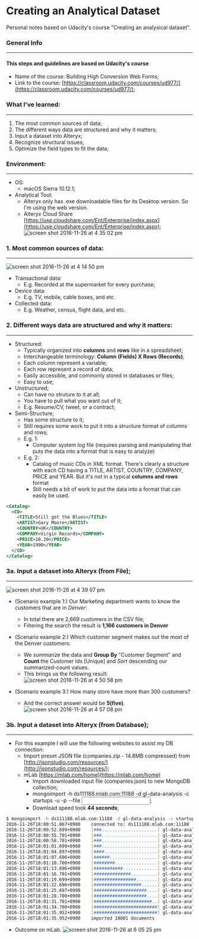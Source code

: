 # Creating an Analytical Dataset
Personal notes based on Udacity's course "Creating an analysical dataset".

### General Info
------
#### This steps and guidelines are based on Udacity's course
- Name of the course: Building High Conversion Web Forms;
- Link to the course: [https://classroom.udacity.com/courses/ud977/](https://classroom.udacity.com/courses/ud977/);

### What I've learned:
------
1. The most common sources of data;
2. The different ways data are structured and why it matters;
3. Input a dataset into Alteryx;
4. Recognize structural issues;
5. Optimize the field types to fit the data;

### Environment:
-------
- OS:
  - macOS Sierra 10.12.1;
- Analytical Tool:
  - Alteryx only has .exe downloadable files for its Desktop version. So I'm using the web version.
  - Alteryx Cloud Share [https://use.cloudshare.com/Ent/Enterprise/index.aspx](https://use.cloudshare.com/Ent/Enterprise/index.aspx);
![screen shot 2016-11-26 at 4 35 02 pm](https://cloud.githubusercontent.com/assets/16644017/20638860/537ff0d6-b3f6-11e6-9c71-c23cf4e1739e.png)

### 1. Most common sources of data:
--------
![screen shot 2016-11-26 at 4 14 50 pm](https://cloud.githubusercontent.com/assets/16644017/20638762/919d57e4-b3f3-11e6-8855-b97d3974908f.png)
- Transactional data:
  - E.g. Recorded at the supermarket for every purchase;
- Device data:
  - E.g. TV, mobile, cable boxes, and etc.
- Collected data:
  - E.g. Weather, census, flight data, and etc.
  
### 2. Different ways data are structured and why it matters:
--------
- Structured:
  - Typically organized into **columns** and **rows** like in a spreadsheet;
  - Interchangeable terminology: **Column (Fields) X Rows (Records)**;
  - Each column represent a variable;
  - Each row represent a record of data;
  - Easily accessible, and commonly stored in databases or files;
  - Easy to use;
- Unstructured;
  - Can have no struture to it at all;
  - You have to pull what you want out of it;
  - E.g. Resume/CV, tweet, or a contract;
- Semi-Structure;
  - Has some structure to it;
  - Still requires some work to put it into a structure format of columns and rows;
  - E.g. 1: 
    - Computer system log file (requires parsing and manipulating that puts the data into a format that is easy to analyze)
  - E.g. 2: 
    - Catalog of music CDs in XML format. There's clearly a structure with each CD having a TITLE, ARTIST, COUNTRY, COMPANY, PRICE and YEAR. But it's not in a typical **columns and rows** format
    - Still needs a bit of work to put the data into a format that can easily be used.
```xml
<Catalog>
  <CD>
    <TITLE>Still got the Blues</TITLE>
    <ARTIST>Gary Moore</ARTIST>
    <COUNTRY>UK</COUNTRY>
    <COMPANY>Virgin Records</COMPANY>
    <PRICE>10.20</PRICE>
    <YEAR>1990</YEAR>
  </CD>
</Catalog>
```

### 3a. Input a dataset into Alteryx (from File);
--------
![screen shot 2016-11-26 at 4 39 07 pm](https://cloud.githubusercontent.com/assets/16644017/20638878/e28e5e70-b3f6-11e6-8155-ddb4914d0b69.png)
- (Scenario example 1:) Our Marketing department wants to know the customers that are in *Denver*:
  - In total there are 2,669 customers in the CSV file;
  - Filtering the search the result is **1,166 customers in Denver**
  
- (Scenario example 2:) Which customer segment makes out the most of the Denver customers:
  - We *summarize* the data and **Group By** "Customer Segment" and **Count** the Customer Ids [Unique] and *Sort* descending our summarized-count values.
  - This brings us the following result:
![screen shot 2016-11-26 at 4 50 58 pm](https://cloud.githubusercontent.com/assets/16644017/20638915/b632eb28-b3f8-11e6-8bd2-b65e3d0218fc.png)

- (Scenario example 3:) How many store have more than 300 customers?
  - And the correct answer would be **5(five)**.
![screen shot 2016-11-26 at 4 57 08 pm](https://cloud.githubusercontent.com/assets/16644017/20638956/81ba7b9e-b3f9-11e6-8548-51f647758d2c.png)

### 3b. Input a dataset into Alteryx (from Database);
--------
- For this example I will use the following websites to assist my DB connection:
  - Import preset JSON file (companies.zip - 14.8MB compressed) from [http://jsonstudio.com/resources/](http://jsonstudio.com/resources/);
  - mLab [https://mlab.com/home](https://mlab.com/home)
    - Import downloaded input file (companies.json) to new MongoDB collection;
    - mongoimport -h ds111188.mlab.com:11188 -d gl-data-analysis -c startups -u <user> -p <password> --file <input file>;
    - Download speed took **44 seconds**;
```zsh
$ mongoimport -h ds111188.mlab.com:11188 -d gl-data-analysis -c startups -u <dbuser> -p <dbuser_pwd> --file companies.json
2016-11-26T18:00:51.867+0900	connected to: ds111188.mlab.com:11188
2016-11-26T18:00:52.699+0900	[###.....................] gl-data-analysis.startups	9.39MB/74.6MB (12.6%)
2016-11-26T18:00:55.701+0900	[###.....................] gl-data-analysis.startups	9.39MB/74.6MB (12.6%)
2016-11-26T18:00:58.701+0900	[###.....................] gl-data-analysis.startups	9.39MB/74.6MB (12.6%)
2016-11-26T18:01:01.699+0900	[###.....................] gl-data-analysis.startups	9.39MB/74.6MB (12.6%)
2016-11-26T18:01:04.697+0900	[####....................] gl-data-analysis.startups	14.8MB/74.6MB (19.8%)
2016-11-26T18:01:07.696+0900	[######..................] gl-data-analysis.startups	19.3MB/74.6MB (25.8%)
2016-11-26T18:01:10.700+0900	[########................] gl-data-analysis.startups	26.6MB/74.6MB (35.6%)
2016-11-26T18:01:13.696+0900	[###########.............] gl-data-analysis.startups	37.0MB/74.6MB (49.6%)
2016-11-26T18:01:16.701+0900	[##############..........] gl-data-analysis.startups	43.9MB/74.6MB (58.9%)
2016-11-26T18:01:19.699+0900	[################........] gl-data-analysis.startups	50.9MB/74.6MB (68.2%)
2016-11-26T18:01:22.696+0900	[##################......] gl-data-analysis.startups	57.8MB/74.6MB (77.5%)
2016-11-26T18:01:25.697+0900	[####################....] gl-data-analysis.startups	65.3MB/74.6MB (87.5%)
2016-11-26T18:01:28.700+0900	[####################....] gl-data-analysis.startups	65.3MB/74.6MB (87.5%)
2016-11-26T18:01:31.701+0900	[######################..] gl-data-analysis.startups	68.8MB/74.6MB (92.1%)
2016-11-26T18:01:34.700+0900	[########################] gl-data-analysis.startups	74.6MB/74.6MB (100.0%)
2016-11-26T18:01:35.952+0900	[########################] gl-data-analysis.startups	74.6MB/74.6MB (100.0%)
2016-11-26T18:01:35.952+0900	imported 18801 documents
```
  - Outcome on mLab.
![screen shot 2016-11-26 at 6 05 25 pm](https://cloud.githubusercontent.com/assets/16644017/20639309/f4f0d5c8-b402-11e6-9e40-72477439dc88.png)
  
  

